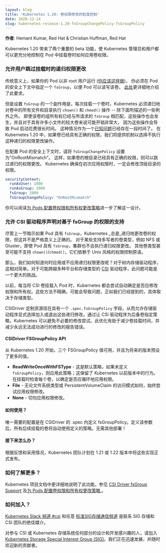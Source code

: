 ```yaml
--- 
layout: blog 
title: 'Kubernetes 1.20: 卷权限修改的粒度控制'
date: 2020-12-14 
slug: kubernetes-release-1.20-fsGroupChangePolicy-fsGroupPolicy
---
```


**作者**: Hemant Kumar, Red Hat & Christian Huffman, Red Hat

Kubernetes 1.20 带来了两个重要的 beta 功能，使 Kubernetes 管理员和用户都可以更充分地控制在 Pod 中挂载卷时如何应用卷权限。
<!--
--- 
layout: blog 
title: 'Kubernetes 1.20: Granular Control of Volume Permission Changes'
date: 2020-12-14 
slug: kubernetes-release-1.20-fsGroupChangePolicy-fsGroupPolicy
---

**Authors**: Hemant Kumar, Red Hat & Christian Huffman, Red Hat

Kubernetes 1.20 brings two important beta features, allowing Kubernetes admins and users alike to have more adequate control over how volume permissions are applied when a volume is mounted inside a Pod.
-->

<!--
### Allow users to skip recursive permission changes on mount
Traditionally if your pod is running as a non-root user ([which you should](https://twitter.com/thockin/status/1333892204490735617)), you must specify a `fsGroup` inside the pod’s security context so that the volume can be readable and writable by the Pod. This requirement is covered in more detail in [here](https://kubernetes.io/docs/tasks/configure-pod-container/security-context/).

But one side-effect of setting `fsGroup` is that, each time a volume is mounted, Kubernetes must recursively `chown()` and `chmod()` all the files and directories inside the volume - with a few exceptions noted below. This happens even if group ownership of the volume already matches the requested `fsGroup`, and can be pretty expensive for larger volumes with lots of small files, which causes pod startup to take a long time. This scenario has been a [known problem](https://github.com/kubernetes/kubernetes/issues/69699) for a while, and in Kubernetes 1.20 we are providing knobs to opt-out of recursive permission changes if the volume already has the correct permissions.

When configuring a pod’s security context, set `fsGroupChangePolicy` to "OnRootMismatch" so if the root of the volume already has the correct permissions, the recursive permission change can be skipped. Kubernetes ensures that permissions of the top-level directory are changed last the first time it applies permissions.
-->
### 允许用户跳过挂载时的递归权限更改
传统意义上，如果你的 Pod 以非 root 用户运行 ([你应该这样做](https://twitter.com/thockin/status/1333892204490735617))，
你必须在 Pod 的安全上下文中指定一个 `fsGroup`，以便 Pod 可以读写该卷。
[此处](/zh/docs/tasks/configure-pod-container/security-context/)更详细地介绍了此要求。

但是设置 `fsGroup` 的一个副作用是，每次挂载一个卷时，Kubernetes 必须递归地对卷中的所有文件和目录执行 `chown()` 和 `chmod()` 操作 -- 除下面所描述的一些例外之外。
即使该卷的组所有权已经与所请求的 `fsGroup` 相匹配，这些操作也会发生，并且对于具有许多小文件的较大卷来说可能开销非常大，
因为这些操作会导致 Pod 启动花费很长时间。
这种情况作为一个[已知问题](https://github.com/kubernetes/kubernetes/issues/69699)已经存在一段时间了。
在 Kubernetes 1.20 中，如果卷已经具有正确的权限，我们将提供机制以选择不执行这种递归的权限更改操作。

在配置 Pod 的安全上下文时，请将 `fsGroupChangePolicy` 设置为"OnRootMismatch"。
这样，如果卷的根目录已经具有正确的权限，则可以跳过递归的权限更改。
Kubernetes 确保在初次应用权限时，一定会修改顶级目录的权限。

```yaml
securityContext:
  runAsUser: 1000
  runAsGroup: 3000
  fsGroup: 2000
  fsGroupChangePolicy: "OnRootMismatch"
```
<!--
You can learn more about this in [Configure volume permission and ownership change policy for Pods](https://kubernetes.io/docs/tasks/configure-pod-container/security-context/#configure-volume-permission-and-ownership-change-policy-for-pods).
-->
你可以阅读[为 Pods 配置卷权限和所有权更改策略](/zh/docs/tasks/configure-pod-container/security-context/#configure-volume-permission-and-ownership-change-policy-for-pods)进一步了解这一设计。

<!--
### Allow CSI Drivers to declare support for fsGroup based permissions

Although the previous section implied that Kubernetes _always_ recursively changes permissions of a volume if a Pod has a `fsGroup`, this is not strictly true. For certain multi-writer volume types, such as NFS or Gluster, the cluster doesn’t perform recursive permission changes even if the pod has a `fsGroup`. Other volume types may not even support `chown()`/`chmod()`, which rely on Unix-style permission control primitives. 

So how do we know when to apply recursive permission changes and when we shouldn't? For in-tree storage drivers, this was relatively simple. For [CSI](https://kubernetes-csi.github.io/docs/introduction.html#introduction) drivers that could span a multitude of platforms and storage types, this problem can be a bigger challenge.

Previously, whenever a CSI volume was mounted to a Pod, Kubernetes would attempt to automatically determine if the permissions and ownership should be modified. These methods were imprecise and could cause issues as we already mentioned, depending on the storage type.

The CSIDriver custom resource now has a `.spec.fsGroupPolicy` field, allowing storage drivers to explicitly opt in or out of these recursive modifications. By having the CSI driver specify a policy for the backing volumes, Kubernetes can avoid needless modification attempts. This optimization helps to reduce volume mount time and also cuts own reporting errors about modifications that would never succeed.
-->
### 允许 CSI 驱动程序声明对基于 fsGroup 的权限的支持

尽管上一节暗示如果 Pod 具有 `fsGroup`，Kubernetes _总是_递归地更改卷的权限，但这并不是严格意义上正确的。
对于某些支持多写者的卷类型，例如 NFS 或 Gluster，即使 Pod 具有 `fsGroup`，集群也不会执行递归权限更改。
其他卷类型甚至可能不支持 `chown()`/`chmod()`，它们依赖于 Unix 风格的权限控制原语。

那么，我们如何知道何时应用或不应用递归权限更改呢？对于树内存储驱动程序，这相对简单。对于可能跨越多种平台和存储类型的 [CSI](https://kubernetes-csi.github.io/docs/introduction.html#introduction) 驱动程序，此问题可能是一个更大的挑战。

以前，每当将 CSI 卷挂载入 Pod 时，Kubernetes 都会尝试自动确定是否应修改权限和所有权。这些方法不精确，可能会导致问题，正如我们已经提到的，具体取决于存储类型。

CSIDriver 定制资源现在具有一个 `.spec.fsGroupPolicy` 字段，从而允许存储驱动程序显式选择加入或退出这些递归修改。通过让 CSI 驱动程序为后备卷指定策略，Kubernetes 可以避免不必要的修改尝试。此优化有助于减少卷挂载时间，并减少永远无法成功进行的修改的报告错误。

<!--
#### CSIDriver FSGroupPolicy API

Three FSGroupPolicy values are available as of Kubernetes 1.20, with more planned for future releases.

- **ReadWriteOnceWithFSType** - This is the default policy, applied if no `fsGroupPolicy` is defined; this preserves the behavior from previous Kubernetes releases. Each volume is examined at mount time to determine if permissions should be recursively applied.
- **File** - Always attempt to apply permission modifications, regardless of the filesystem type or PersistentVolumeClaim’s access mode.
- **None** - Never apply permission modifications.
-->
#### CSIDriver FSGroupPolicy API

从 Kubernetes 1.20 开始，三个 FSGroupPolicy 值可用，并且为将来的版本预设了更多的值。

- **ReadWriteOnceWithFSType** - 这是默认策略，如果未定义 `fsGroupPolicy`，则应用此策略；这保留了 Kubernetes 以前版本中的行为。在挂载时检查每个卷，以确定是否应循环地应用权限。
- **File** - 无论文件系统类型或 PersistentVolumeClaim 的访问模式如何，始终尝试应用权限修改。
- **None** - 切勿应用权限修改。

<!--
#### How do I use it?
The only configuration needed is defining `fsGroupPolicy` inside of the `.spec` for a CSIDriver. Once that element is defined, any subsequently mounted volumes will automatically use the defined policy. There’s no additional deployment required!
-->
#### 如何使用？
唯一需要的配置是在 CSIDriver 的 .spec 内定义 fsGroupPolicy。定义该参数后，所有后续挂载的卷将自动使用定义的策略。无需其他部署！

<!--
#### What’s next?

Depending on feedback and adoption, the Kubernetes team plans to push these implementations to GA in either 1.21 or 1.22. 
-->
#### 接下来怎么办？

根据反馈和采用情况，Kubernetes 团队计划在 1.21 或 1.22 版本中将这些实现正式发布。

<!--
### How can I learn more?
This feature is explained in more detail in Kubernetes project documentation: [CSI Driver fsGroup Support](https://kubernetes-csi.github.io/docs/support-fsgroup.html) and [Configure volume permission and ownership change policy for Pods ](https://kubernetes.io/docs/tasks/configure-pod-container/security-context/#configure-volume-permission-and-ownership-change-policy-for-pods).
-->
### 如何了解更多？
Kubernetes 项目文档中更详细地说明了此功能，参见 [CSI Driver fsGroup Support](https://kubernetes-csi.github.io/docs/support-fsgroup.html) 及[为 Pods 配置卷权限和所有权更改策略 ](/zh/docs/tasks/configure-pod-container/security-context/#configure-volume-permission-and-ownership-change-policy-for-pods)。

<!--
### How do I get involved?
The [Kubernetes Slack channel #csi](https://kubernetes.slack.com/messages/csi) and any of the [standard SIG Storage communication channels](https://github.com/kubernetes/community/blob/master/sig-storage/README.md#contact) are great mediums to reach out to the SIG Storage and the CSI team.

Those interested in getting involved with the design and development of CSI or any part of the Kubernetes Storage system, join the [Kubernetes Storage Special Interest Group (SIG)](https://github.com/kubernetes/community/tree/master/sig-storage). We’re rapidly growing and always welcome new contributors.
-->
### 如何加入？
[Kubernetes Slack 频道 #csi](https://kubernetes.slack.com/messages/csi) 和任意 [标准SIG存储通信频道](https://github.com/kubernetes/community/blob/master/sig-storage/README.md#contact) 是联系 SIG 存储和 CSI 团队的绝佳媒介。

对参与 CSI 或 Kubernetes 存储系统任何部分的设计和开发感兴趣的人，请加入 [Kubernetes Storage Special Interest Group (SIG)](https://github.com/kubernetes/community/tree/master/sig-storage)。我们正在迅速发展，并随时欢迎新的贡献者。

